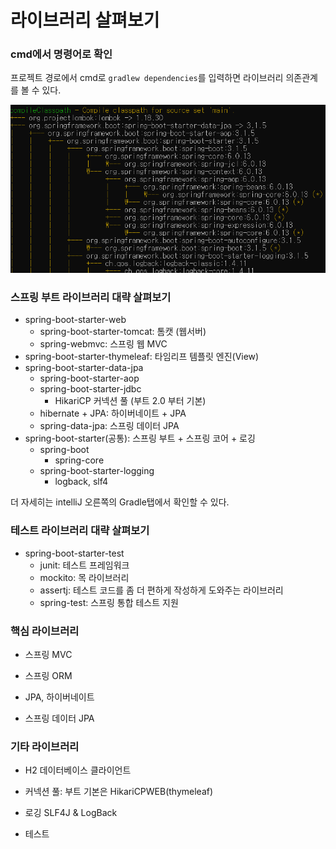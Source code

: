 # 라이브러리 살펴보기

### cmd에서 명령어로 확인

프로젝트 경로에서 cmd로 `gradlew dependencies`를 입력하면 라이브러리 의존관계를 볼 수 있다.

![image-20231022021549603](img/image-20231022021549603.png)



### 스프링 부트 라이브러리 대략 살펴보기

- spring-boot-starter-web
  - spring-boot-starter-tomcat: 톰캣 (웹서버)
  - spring-webmvc: 스프링 웹 MVC
- spring-boot-starter-thymeleaf: 타임리프 템플릿 엔진(View)
- spring-boot-starter-data-jpa
  - spring-boot-starter-aop
  - spring-boot-starter-jdbc
    - HikariCP 커넥션 풀 (부트 2.0 부터 기본)
  - hibernate + JPA: 하이버네이트 + JPA
  - spring-data-jpa: 스프링 데이터 JPA
- spring-boot-starter(공통): 스프링 부트 + 스프링 코어 + 로깅
  - spring-boot
    - spring-core
  - spring-boot-starter-logging
    - logback, slf4



더 자세히는 intelliJ 오른쪽의 Gradle탭에서 확인할 수 있다.



### 테스트 라이브러리 대략 살펴보기

- spring-boot-starter-test
  - junit: 테스트 프레임워크
  - mockito: 목 라이브러리
  - assertj: 테스트 코드를 좀 더 편하게 작성하게 도와주는 라이브러리
  - spring-test: 스프링 통합 테스트 지원



### 핵심 라이브러리

- 스프링 MVC

- 스프링 ORM

- JPA, 하이버네이트

- 스프링 데이터 JPA



### 기타 라이브러리

- H2 데이터베이스 클라이언트

- 커넥션 풀: 부트 기본은 HikariCPWEB(thymeleaf)

- 로깅 SLF4J & LogBack

- 테스트



